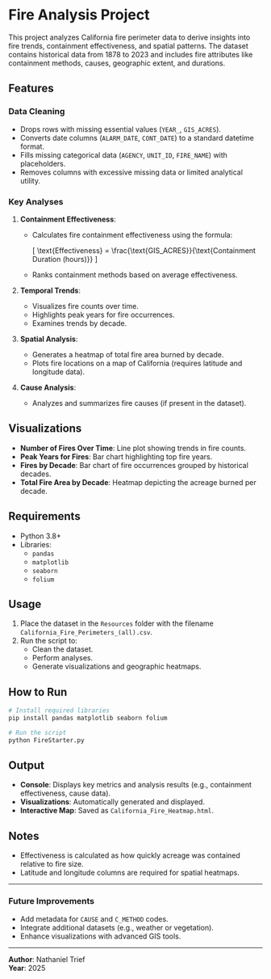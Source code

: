 # Fire Analysis Project

This project analyzes California fire perimeter data to derive insights into fire trends, containment effectiveness, and spatial patterns. The dataset contains historical data from 1878 to 2023 and includes fire attributes like containment methods, causes, geographic extent, and durations.

## Features

### Data Cleaning
- Drops rows with missing essential values (`YEAR_`, `GIS_ACRES`).
- Converts date columns (`ALARM_DATE`, `CONT_DATE`) to a standard datetime format.
- Fills missing categorical data (`AGENCY`, `UNIT_ID`, `FIRE_NAME`) with placeholders.
- Removes columns with excessive missing data or limited analytical utility.

### Key Analyses
1. **Containment Effectiveness**:
   - Calculates fire containment effectiveness using the formula:
     
     \[ \text{Effectiveness} = \frac{\text{GIS_ACRES}}{\text{Containment Duration (hours)}} \]
   - Ranks containment methods based on average effectiveness.

2. **Temporal Trends**:
   - Visualizes fire counts over time.
   - Highlights peak years for fire occurrences.
   - Examines trends by decade.

3. **Spatial Analysis**:
   - Generates a heatmap of total fire area burned by decade.
   - Plots fire locations on a map of California (requires latitude and longitude data).

4. **Cause Analysis**:
   - Analyzes and summarizes fire causes (if present in the dataset).

## Visualizations
- **Number of Fires Over Time**: Line plot showing trends in fire counts.
- **Peak Years for Fires**: Bar chart highlighting top fire years.
- **Fires by Decade**: Bar chart of fire occurrences grouped by historical decades.
- **Total Fire Area by Decade**: Heatmap depicting the acreage burned per decade.

## Requirements
- Python 3.8+
- Libraries:
  - `pandas`
  - `matplotlib`
  - `seaborn`
  - `folium`

## Usage
1. Place the dataset in the `Resources` folder with the filename `California_Fire_Perimeters_(all).csv`.
2. Run the script to:
   - Clean the dataset.
   - Perform analyses.
   - Generate visualizations and geographic heatmaps.


## How to Run
```bash
# Install required libraries
pip install pandas matplotlib seaborn folium

# Run the script
python FireStarter.py
```

## Output
- **Console**: Displays key metrics and analysis results (e.g., containment effectiveness, cause data).
- **Visualizations**: Automatically generated and displayed.
- **Interactive Map**: Saved as `California_Fire_Heatmap.html`.

## Notes
- Effectiveness is calculated as how quickly acreage was contained relative to fire size.
- Latitude and longitude columns are required for spatial heatmaps.

---

### Future Improvements
- Add metadata for `CAUSE` and `C_METHOD` codes.
- Integrate additional datasets (e.g., weather or vegetation).
- Enhance visualizations with advanced GIS tools.

---

**Author**: Nathaniel Trief  
**Year**: 2025
